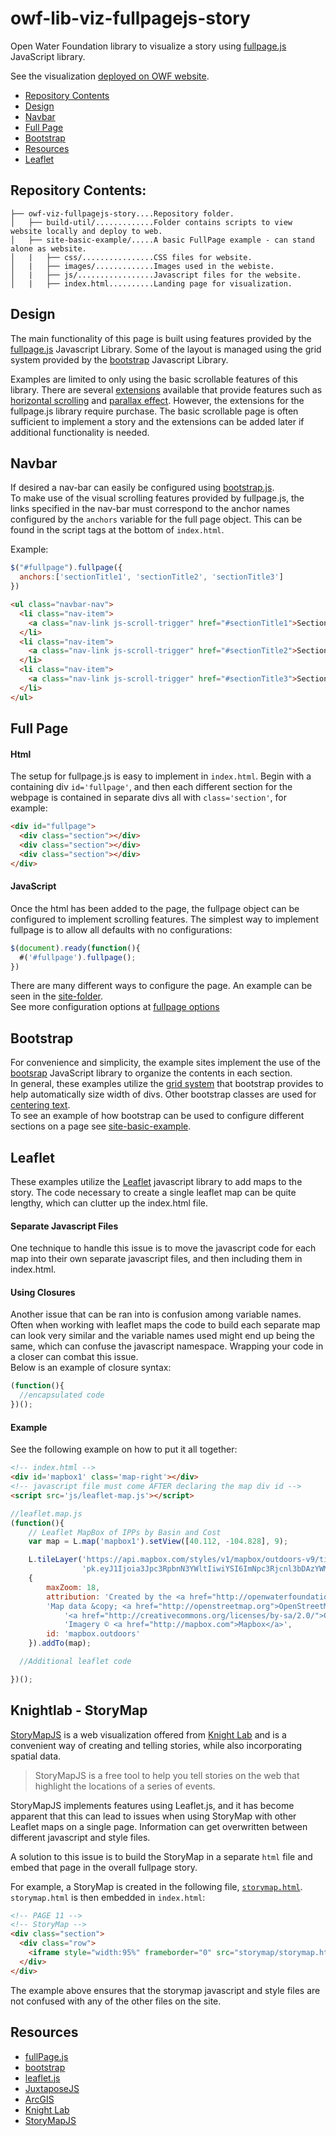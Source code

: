 # owf-lib-viz-fullpagejs-story

Open Water Foundation library to visualize a story using [fullpage.js](https://alvarotrigo.com/fullPage/) JavaScript library.

See the visualization [deployed on OWF website](http://viz.openwaterfoundation.org/co/owf-lib-viz-fullpagejs-story/site-basic-example).

* [Repository Contents](#repository-contents)
* [Design](#design)
* [Navbar](#navbar)
* [Full Page](#full-page)
* [Bootstrap](#bootstrap)
* [Resources](#resources)
* [Leaflet](#leaflet)

## Repository Contents:
```
├── owf-viz-fullpagejs-story....Repository folder.
│   ├── build-util/.............Folder contains scripts to view website locally and deploy to web.
│   ├── site-basic-example/.....A basic FullPage example - can stand alone as website.
│   |   ├── css/................CSS files for website.
│   |   ├── images/.............Images used in the webiste.
│   |   ├── js/.................Javascript files for the website.
│   |   ├── index.html..........Landing page for visualization.
```

## Design
The main functionality of this page is built using features provided by the [fullpage.js](https://alvarotrigo.com/fullPage/) Javascript Library.
Some of the layout is managed using the grid system provided by the [bootstrap](https://getbootstrap.com/) Javascript Library.  

Examples are limited to only using the basic scrollable features of this library.
There are several [extensions](https://alvarotrigo.com/fullPage/extensions/) available that provide features such as
[horizontal scrolling](https://alvarotrigo.com/fullPage/extensions/scroll-horizontally.html) and
[parallax effect](https://alvarotrigo.com/fullPage/extensions/parallax.html).
However, the extensions for the fullpage.js library require purchase.
The basic scrollable page is often sufficient to implement a story and the extensions can be added
later if additional functionality is needed.

## Navbar

If desired a nav-bar can easily be configured using [bootstrap.js](https://getbootstrap.com/docs/4.0/components/navbar/#nav).    
To make use of the visual scrolling features provided by fullpage.js, the links specified in the
nav-bar must correspond to the anchor names configured by the `anchors` variable for the full page object.
This can be found in the script tags at the bottom of `index.html`.

Example:
```JavaScript
$("#fullpage").fullpage({
  anchors:['sectionTitle1', 'sectionTitle2', 'sectionTitle3']
})
```

```html
<ul class="navbar-nav">
  <li class="nav-item">
    <a class="nav-link js-scroll-trigger" href="#sectionTitle1">Section 1</a>
  </li>
  <li class="nav-item">
    <a class="nav-link js-scroll-trigger" href="#sectionTitle2">Section 2</a>
  </li>
  <li class="nav-item">
    <a class="nav-link js-scroll-trigger" href="#sectionTitle3">Section 3</a>
  </li>
</ul>
```

## Full Page

#### Html

The setup for fullpage.js is easy to implement in `index.html`. Begin with a containing div `id='fullpage'`,
and then each different section for the webpage is contained in separate divs all with `class='section'`,
for example:  

```html
<div id="fullpage">
  <div class="section"></div>
  <div class="section"></div>
  <div class="section"></div>
</div>
```

#### JavaScript

Once the html has been added to the page, the fullpage object can be configured to implement scrolling features.
The simplest way to implement fullpage is to allow all defaults with no configurations:

```javascript
$(document).ready(function(){
  #('#fullpage').fullpage();
})
```
There are many different ways to configure the page. An example can be seen in the
[site-folder](https://github.com/OpenWaterFoundation/owf-lib-viz-fullpagejs-story/tree/master/site-basic-example#fullpagejs-configuration).  
See more configuration options at [fullpage options](https://github.com/alvarotrigo/fullPage.js#options)

## Bootstrap

For convenience and simplicity, the example sites implement the use of the
[bootsrap](https://getbootstrap.com/) JavaScript library to organize the contents in each section.  
In general, these examples utilize the [grid system](https://getbootstrap.com/docs/4.0/layout/grid/)
that bootstrap provides to help automatically size width of divs.
Other bootstrap classes are used for [centering text](https://getbootstrap.com/docs/4.0/utilities/text/).  
To see an example of how bootstrap can be used to configure different sections on a
page see [site-basic-example](https://github.com/OpenWaterFoundation/owf-lib-viz-fullpagejs-story/tree/master/site-basic-example#bootstrap-example).

## Leaflet

These examples utilize the [Leaflet](https://leafletjs.com/) javascript library to add maps to the story.
The code necessary to create a single leaflet map can be quite lengthy, which can clutter up the index.html file.

#### Separate Javascript Files
One technique to handle this issue is to move the javascript code for each map into their own separate javascript
files, and then including them in index.html.

#### Using Closures
Another issue that can be ran into is confusion among variable names. Often when working with leaflet maps the code
to build each separate map can look very similar and the variable names used might end up being the same, which can
confuse the javascript namespace. Wrapping your code in a closer can combat this issue.  
Below is an example of closure syntax:
```javascript
(function(){
  //encapsulated code
})();
```

#### Example
See the following example on how to put it all together:
```html
<!-- index.html -->
<div id='mapbox1' class='map-right'></div>
<!-- javascript file must come AFTER declaring the map div id -->
<script src='js/leaflet-map.js'></script>
```
```javascript
//leaflet.map.js
(function(){
    // Leaflet MapBox of IPPs by Basin and Cost
	var map = L.map('mapbox1').setView([40.112, -104.828], 9);

	L.tileLayer('https://api.mapbox.com/styles/v1/mapbox/outdoors-v9/tiles/256/{z}/{x}/{y}?access_token=' +
				'pk.eyJ1Ijoia3Jpc3RpbnN3YWltIiwiYSI6ImNpc3Rjcnl3bDAzYWMycHBlM2phbDJuMHoifQ.vrDCYwkTZsrA_0FffnzvBw',
	{
		maxZoom: 18,
		attribution: 'Created by the <a href="http://openwaterfoundation.org">Open Water Foundation. </a>' +
		'Map data &copy; <a href="http://openstreetmap.org">OpenStreetMap</a> contributors, ' +
			'<a href="http://creativecommons.org/licenses/by-sa/2.0/">CC-BY-SA</a>, ' +
			'Imagery © <a href="http://mapbox.com">Mapbox</a>',
		id: 'mapbox.outdoors'
	}).addTo(map);

  //Additional leaflet code

})();
```

## Knightlab - StoryMap ##
[StoryMapJS](https://storymap.knightlab.com/) is a web visualization offered from [Knight Lab](https://knightlab.northwestern.edu/) and is a convenient way of creating and telling
stories, while also incorporating spatial data.

> StoryMapJS is a free tool to help you tell stories on the web that highlight the locations of a series of events.

StoryMapJS implements features using Leaflet.js, and it has become apparent that this can lead
to issues when using StoryMap with other Leaflet maps on a single page. Information can get
overwritten between different javascript and style files.

A solution to this issue is to build the StoryMap in a separate `html` file and embed that page
in the overall fullpage story.

For example, a StoryMap is created in the following file, [`storymap.html`](https://github.com/OpenWaterFoundation/owf-lib-viz-fullpagejs-story/blob/master/site-basic-example/storymap/storymap.html). `storymap.html` is then embedded in `index.html`:

```Html
<!-- PAGE 11 -->
<!-- StoryMap -->
<div class="section">
  <div class="row">
    <iframe style="width:95%" frameborder="0" src="storymap/storymap.html"></iframe>
  </div>
</div>
```

The example above ensures that the storymap javascript and style files are not confused with
any of the other files on the site.

## Resources

* [fullPage.js](https://alvarotrigo.com/fullPage/)
* [bootstrap](https://getbootstrap.com/)
* [leaflet.js](https://leafletjs.com/)
* [JuxtaposeJS](https://juxtapose.knightlab.com/)
* [ArcGIS](https://www.arcgis.com/index.html)
* [Knight Lab](https://knightlab.northwestern.edu/)
* [StoryMapJS](https://storymap.knightlab.com/)
